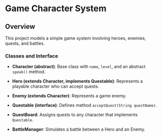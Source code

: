 # Game Character System



## Overview



This project models a simple game system involving heroes, enemies, quests, and battles.



### Classes and Interface



- **Character (abstract)**: Base class with `name`, `level`, and an abstract `speak()` method.

- **Hero (extends Character, implements Questable)**: Represents a playable character who can accept quests.

- **Enemy (extends Character)**: Represents a game enemy.

- **Questable (interface)**: Defines method `acceptQuest(String questName)`.

- **QuestBoard**: Assigns quests to any character that implements `Questable`.

- **BattleManager**: Simulates a battle between a Hero and an Enemy.
